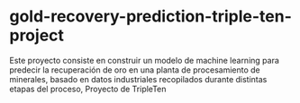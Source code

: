 # gold-recovery-prediction-triple-ten-project
Este proyecto consiste en construir un modelo de machine learning para predecir la recuperación de oro en una planta de procesamiento de minerales, basado en datos industriales recopilados durante distintas etapas del proceso, Proyecto de TripleTen
